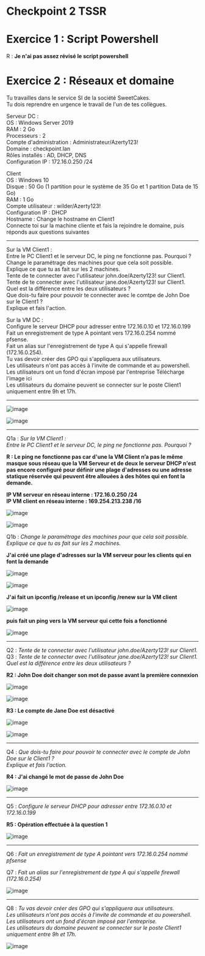 # Checkpoint 2 TSSR

# Exercice 1 : Script Powershell

R : **Je n'ai pas assez révisé le script powershell**  

# Exercice 2 : Réseaux et domaine

Tu travailles dans le service SI de la société SweetCakes.   
Tu dois reprendre en urgence le travail de l'un de tes collègues.   


Serveur DC :   
OS : Windows Server 2019   
RAM : 2 Go   
Processeurs : 2   
Compte d'administration : Administrateur/Azerty123!   
Domaine : checkpoint.lan  
Rôles installés : AD, DHCP, DNS  
Configuration IP : 172.16.0.250 /24  
  
Client   
OS : Windows 10   
Disque : 50 Go (1 partition pour le système de 35 Go et 1 partition Data de 15 Go)    
RAM : 1 Go   
Compte utilisateur : wilder/Azerty123!   
Configuration IP : DHCP   
Hostname : Change le hostname en Client1   
Connecte toi sur la machine cliente et fais la rejoindre le domaine, puis réponds aux questions suivantes   

____________

Sur la VM Client1 :   
Entre le PC Client1 et le serveur DC, le ping ne fonctionne pas. Pourquoi ?   
Change le paramétrage des machines pour que cela soit possible.   
Explique ce que tu as fait sur les 2 machines.   
Tente de te connecter avec l'utilisateur john.doe/Azerty123! sur Client1.   
Tente de te connecter avec l'utilisateur jane.doe/Azerty123! sur Client1.   
Quel est la différence entre les deux utilisateurs ?   
Que dois-tu faire pour pouvoir te connecter avec le comtpe de John Doe sur le Client1 ?   
Explique et fais l'action.   

Sur la VM DC :   
Configure le serveur DHCP pour adresser entre 172.16.0.10 et 172.16.0.199   
Fait un enregistrement de type A pointant vers 172.16.0.254 nommé pfsense.   
Fait un alias sur l'enregistrement de type A qui s'appelle firewall (172.16.0.254).   
Tu vas devoir créer des GPO qui s'appliquera aux utilisateurs.   
Les utilisateurs n'ont pas accès à l'invite de commande et au powershell.   
Les utilisateurs ont un fond d'écran imposé par l'entreprise Télécharge l'image ici      
Les utilisateurs du domaine peuvent se connecter sur le poste Client1 uniquement entre 9h et 17h.   

______________

![image](https://github.com/techerbeatrice/checkpoint_02_TSSR/assets/138071140/ce9f1594-5554-4db9-ae60-98a934a8b897)

![image](https://github.com/techerbeatrice/checkpoint_02_TSSR/assets/138071140/92cb9af1-7827-4695-8a1a-05268403eb4c)

____

Q1a : _Sur la VM Client1 :_       
_Entre le PC Client1 et le serveur DC, le ping ne fonctionne pas. Pourquoi ?_   

**R : Le ping ne fonctionne pas car d'une la VM Client n’a pas le même masque sous réseau que la VM Serveur et de deux le serveur DHCP n'est pas encore configuré pour définir une plage d'adresses ou une adresse statique réservée qui peuvent être allouées à des hôtes qui en font la demande.**   
  
**IP VM serveur en réseau interne : 172.16.0.250 /24**  
**IP VM client en réseau interne : 169.254.213.238 /16** 

![image](https://github.com/techerbeatrice/checkpoint_02_TSSR/assets/138071140/0b85e286-acf0-4159-8924-4b74a216abad)

![image](https://github.com/techerbeatrice/checkpoint_02_TSSR/assets/138071140/5289dc6d-12ff-4f9c-bbf3-a846d1b2ee4c)


Q1b : _Change le paramétrage des machines pour que cela soit possible._     
_Explique ce que tu as fait sur les 2 machines._     

**J'ai créé une plage d'adresses sur la VM serveur pour les clients qui en font la demande**  

![image](https://github.com/techerbeatrice/checkpoint_02_TSSR/assets/138071140/684484bd-4156-492a-a49a-11b33e81ba86)

![image](https://github.com/techerbeatrice/checkpoint_02_TSSR/assets/138071140/961b7b34-8b4c-4e3b-adca-6fd14e6b11eb)

**J'ai fait un ipconfig /release et un ipconfig /renew sur la VM client**

![image](https://github.com/techerbeatrice/checkpoint_02_TSSR/assets/138071140/c1112355-a463-404d-b1a8-8f98353ccebb)

**puis fait un ping vers la VM serveur qui cette fois a fonctionné**

![image](https://github.com/techerbeatrice/checkpoint_02_TSSR/assets/138071140/d0d21321-3757-49b8-b139-7cfb18dc0f12)

____

Q2 : _Tente de te connecter avec l'utilisateur john.doe/Azerty123! sur Client1._    
Q3 : _Tente de te connecter avec l'utilisateur jane.doe/Azerty123! sur Client1._    
_Quel est la différence entre les deux utilisateurs ?_     

**R2 : John Doe doit changer son mot de passe avant la première connexion** 

![image](https://github.com/techerbeatrice/checkpoint_02_TSSR/assets/138071140/1727edee-1dd1-4bee-8156-37437cf83ac1)    

![image](https://github.com/techerbeatrice/checkpoint_02_TSSR/assets/138071140/68f48441-e31d-4680-b873-ebf627170882)

**R3 : Le compte de Jane Doe est désactivé**

![image](https://github.com/techerbeatrice/checkpoint_02_TSSR/assets/138071140/88cbb0f8-a08b-4592-adbb-6a081b21b1e6)

![image](https://github.com/techerbeatrice/checkpoint_02_TSSR/assets/138071140/0041d28b-7977-4e0d-8a3a-c4d6fe467bc7)

___________

Q4 : _Que dois-tu faire pour pouvoir te connecter avec le compte de John Doe sur le Client1 ?_   
_Explique et fais l'action._  

**R4 : J'ai changé le mot de passe de John Doe**  

![image](https://github.com/techerbeatrice/checkpoint_02_TSSR/assets/138071140/1815dabe-706e-4aae-9982-31bdc5eea0e6)

___________

Q5 : _Configure le serveur DHCP pour adresser entre 172.16.0.10 et 172.16.0.199_  

**R5 : Opération effectuée à la question 1**   

![image](https://github.com/techerbeatrice/checkpoint_02_TSSR/assets/138071140/ec5f34c6-af79-49f3-ae3c-fd3741fd9ff9)

______________

Q6 : _Fait un enregistrement de type A pointant vers 172.16.0.254 nommé pfsense_   

Q7 : _Fait un alias sur l'enregistrement de type A qui s'appelle firewall (172.16.0.254)_

![image](https://github.com/techerbeatrice/checkpoint_02_TSSR/assets/138071140/a05734d5-f4b8-4399-a585-2fb64f43d489)

________

Q8 : _Tu vas devoir créer des GPO qui s'appliquera aux utilisateurs.   
Les utilisateurs n'ont pas accès à l'invite de commande et au powershell.   
Les utilisateurs ont un fond d'écran imposé par l'entreprise.     
Les utilisateurs du domaine peuvent se connecter sur le poste Client1 uniquement entre 9h et 17h._      

![image](https://github.com/techerbeatrice/checkpoint_02_TSSR/assets/138071140/6d2439c9-e9dc-4e16-8ad5-32e8e31b0c5b)


